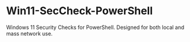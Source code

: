 # Win11-SecCheck-PowerShell
Windows 11 Security Checks for PowerShell. Designed for both local and mass network use.
